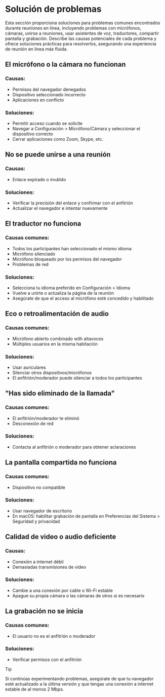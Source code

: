 # Solución de problemas

Esta sección proporciona soluciones para problemas comunes encontrados durante reuniones en línea, incluyendo problemas con micrófonos, cámaras, unirse a reuniones, usar asistentes de voz, traductores, compartir pantalla y grabación. Describe las causas potenciales de cada problema y ofrece soluciones prácticas para resolverlos, asegurando una experiencia de reunión en línea más fluida.

## El micrófono o la cámara no funcionan

### Causas:

- Permisos del navegador denegados
- Dispositivo seleccionado incorrecto
- Aplicaciones en conflicto

### Soluciones:

- Permitir acceso cuando se solicite
- Navegar a Configuración > Micrófono/Cámara y seleccionar el dispositivo correcto
- Cerrar aplicaciones como Zoom, Skype, etc.

## No se puede unirse a una reunión

### Causas:

- Enlace expirado o inválido

### Soluciones:

- Verificar la precisión del enlace y confirmar con el anfitrión
- Actualizar el navegador e intentar nuevamente

## El traductor no funciona

### Causas comunes:

- Todos los participantes han seleccionado el mismo idioma
- Micrófono silenciado
- Micrófono bloqueado por los permisos del navegador
- Problemas de red

### Soluciones:

- Selecciona tu idioma preferido en Configuración > Idioma
- Vuelve a unirte o actualiza la página de la reunión
- Asegúrate de que el acceso al micrófono esté concedido y habilitado

## Eco o retroalimentación de audio

### Causas comunes:

- Micrófono abierto combinado with altavoces
- Múltiples usuarios en la misma habitación

### Soluciones:

- Usar auriculares
- Silenciar otros dispositivos/micrófonos
- El anfitrión/moderador puede silenciar a todos los participantes

## "Has sido eliminado de la llamada"

### Causas comunes:

- El anfitrión/moderador te eliminó
- Desconexión de red

### Soluciones:

- Contacta al anfitrión o moderador para obtener aclaraciones

## La pantalla compartida no funciona

### Causas comunes:

- Dispositivo no compatible

### Soluciones:

- Usar navegador de escritorio
- En macOS: habilitar grabación de pantalla en Preferencias del Sistema > Seguridad y privacidad

## Calidad de video o audio deficiente

### Causas:

- Conexión a internet débil
- Demasiadas transmisiones de video

### Soluciones:

- Cambie a una conexión por cable o Wi-Fi estable
- Apague su propia cámara o las cámaras de otros si es necesario

## La grabación no se inicia

### Causas comunes:

- El usuario no es el anfitrión o moderador

### Soluciones:

- Verificar permisos con el anfitrión

> [!TIP]
> Si continúas experimentando problemas, asegúrate de que tu navegador esté actualizado a la última versión y que tengas una conexión a internet estable de al menos 2 Mbps.